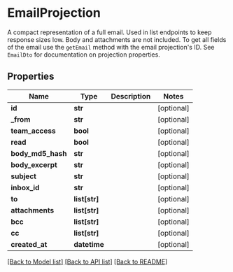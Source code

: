 # EmailProjection

A compact representation of a full email. Used in list endpoints to keep response sizes low. Body and attachments are not included. To get all fields of the email use the `getEmail` method with the email projection's ID. See `EmailDto` for documentation on projection properties.
## Properties
Name | Type | Description | Notes
------------ | ------------- | ------------- | -------------
**id** | **str** |  | [optional] 
**_from** | **str** |  | [optional] 
**team_access** | **bool** |  | [optional] 
**read** | **bool** |  | [optional] 
**body_md5_hash** | **str** |  | [optional] 
**body_excerpt** | **str** |  | [optional] 
**subject** | **str** |  | [optional] 
**inbox_id** | **str** |  | [optional] 
**to** | **list[str]** |  | [optional] 
**attachments** | **list[str]** |  | [optional] 
**bcc** | **list[str]** |  | [optional] 
**cc** | **list[str]** |  | [optional] 
**created_at** | **datetime** |  | [optional] 

[[Back to Model list]](../README#documentation-for-models) [[Back to API list]](../README#documentation-for-api-endpoints) [[Back to README]](../README)


